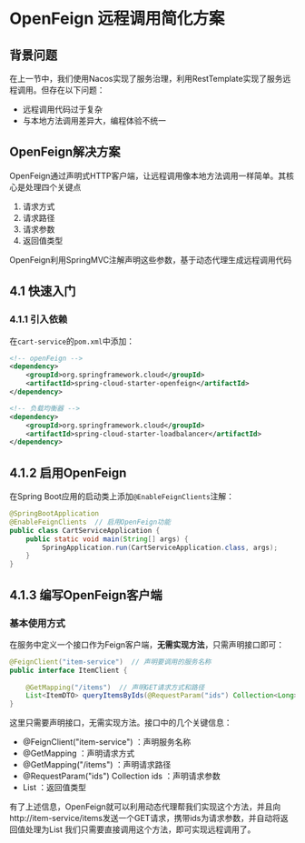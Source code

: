 # OpenFeign 远程调用简化方案

## 背景问题
在上一节中，我们使用Nacos实现了服务治理，利用RestTemplate实现了服务远程调用。但存在以下问题：
- 远程调用代码过于复杂
- 与本地方法调用差异大，编程体验不统一

## OpenFeign解决方案
OpenFeign通过声明式HTTP客户端，让远程调用像本地方法调用一样简单。其核心是处理四个关键点
1. 请求方式
2. 请求路径
3. 请求参数
4. 返回值类型

OpenFeign利用SpringMVC注解声明这些参数，基于动态代理生成远程调用代码

## 4.1 快速入门

### 4.1.1 引入依赖
在`cart-service`的`pom.xml`中添加：

```xml
<!-- openFeign -->
<dependency>
    <groupId>org.springframework.cloud</groupId>
    <artifactId>spring-cloud-starter-openfeign</artifactId>
</dependency>

<!-- 负载均衡器 -->
<dependency>
    <groupId>org.springframework.cloud</groupId>
    <artifactId>spring-cloud-starter-loadbalancer</artifactId>
</dependency>
```
## 4.1.2 启用OpenFeign

在Spring Boot应用的启动类上添加`@EnableFeignClients`注解：

```java
@SpringBootApplication
@EnableFeignClients  // 启用OpenFeign功能
public class CartServiceApplication {
    public static void main(String[] args) {
        SpringApplication.run(CartServiceApplication.class, args);
    }
}
```

## 4.1.3 编写OpenFeign客户端

### 基本使用方式
在服务中定义一个接口作为Feign客户端，**无需实现方法**，只需声明接口即可：

```java
@FeignClient("item-service")  // 声明要调用的服务名称
public interface ItemClient {
    
    @GetMapping("/items")  // 声明GET请求方式和路径
    List<ItemDTO> queryItemsByIds(@RequestParam("ids") Collection<Long> ids);
}
```
这里只需要声明接口，无需实现方法。接口中的几个关键信息：
- @FeignClient("item-service") ：声明服务名称
- @GetMapping ：声明请求方式
- @GetMapping("/items") ：声明请求路径
- @RequestParam("ids") Collection<Long> ids ：声明请求参数
- List<ItemDTO> ：返回值类型

有了上述信息，OpenFeign就可以利用动态代理帮我们实现这个方法，并且向http://item-service/items发送一个GET请求，携带ids为请求参数，并自动将返回值处理为List<ItemDTO>
我们只需要直接调用这个方法，即可实现远程调用了。

